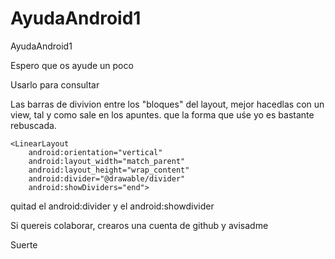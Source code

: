 # AyudaAndroid1
AyudaAndroid1

Espero que os ayude un poco

Usarlo para consultar


Las barras de divivion entre los "bloques" del layout, mejor hacedlas con un view,
tal y como sale en los apuntes. que la forma que uśe yo es bastante rebuscada.

    <LinearLayout
        android:orientation="vertical"
        android:layout_width="match_parent"
        android:layout_height="wrap_content"
        android:divider="@drawable/divider"
        android:showDividers="end">
        
quitad el android:divider y el android:showdivider



Si quereis colaborar, crearos una cuenta de github y avisadme

Suerte
